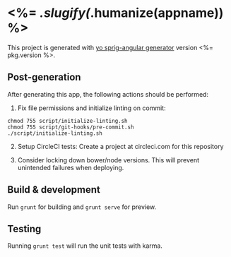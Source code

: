 # <%= _.slugify(_.humanize(appname)) %>

This project is generated with [yo sprig-angular generator](https://github.com/eatsprig/generator-sprig-angular)
version <%= pkg.version %>.

## Post-generation

After generating this app, the following actions should be performed:

1. Fix file permissions and initialize linting on commit:
```
chmod 755 script/initialize-linting.sh
chmod 755 script/git-hooks/pre-commit.sh
./script/initialize-linting.sh
```

2. Setup CircleCI tests:
Create a project at circleci.com for this repository

3. Consider locking down bower/node versions. This will prevent unintended failures when deploying.

## Build & development

Run `grunt` for building and `grunt serve` for preview.

## Testing

Running `grunt test` will run the unit tests with karma.
